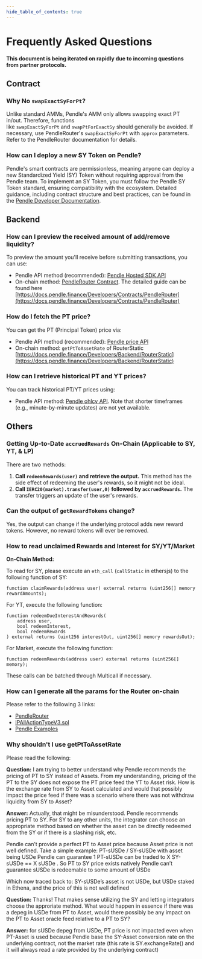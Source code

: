```yaml
---
hide_table_of_contents: true
---
```

# Frequently Asked Questions

**This document is being iterated on rapidly due to incoming questions from partner protocols.** 
## Contract

### Why No `swapExactSyForPt`?

Unlike standard AMMs, Pendle's AMM only allows swapping exact PT in/out. Therefore, functions like `swapExactSyForPt` and `swapPtForExactSy` should generally be avoided. If necessary, use PendleRouter's `swapExactSyForPt` with `approx` parameters. Refer to the PendleRouter documentation for details.

### How can I deploy a new SY Token on Pendle?
Pendle's smart contracts are permissionless, meaning anyone can deploy a new Standardized Yield (SY) Token without requiring approval from the Pendle team. To implement an SY Token, you must follow the Pendle SY Token standard, ensuring compatibility with the ecosystem. Detailed guidance, including contract structure and best practices, can be found in the [Pendle Developer Documentation](https://docs.pendle.finance/Developers/Contracts/StandardizedYield).

## Backend

### How can I preview the received amount of add/remove liquidity?

To preview the amount you'll receive before submitting transactions, you can use:

- Pendle API method (recommended): [Pendle Hosted SDK API](https://api-v2.pendle.finance/core/docs#/SDK/SdkController_addLiquidity)
- On-chain method: [PendleRouter Contract](https://github.com/pendle-finance/pendle-core-v2-public/blob/main/contracts/interfaces/IPActionAddRemoveLiqV3.sol). The detailed guide can be found here [https://docs.pendle.finance/Developers/Contracts/PendleRouter](https://docs.pendle.finance/Developers/Contracts/PendleRouter)

### How do I fetch the PT price?
You can get the PT (Principal Token) price via:
- Pendle API method (recommended): [Pendle price API](https://api-v2.pendle.finance/core/docs#/Assets/AssetsSimplifiedController_getAllAssetPricesByAddresses)
- On-chain method: `getPtToAssetRate` of RouterStatic [https://docs.pendle.finance/Developers/Backend/RouterStatic](https://docs.pendle.finance/Developers/Backend/RouterStatic)

### How can I retrieve historical PT and YT prices?
You can track historical PT/YT prices using:

- Pendle API method: [Pendle ohlcv API](https://api-v2.pendle.finance/core/docs#/Prices/PricesController_ohlcv_v4). Note that shorter timeframes (e.g., minute-by-minute updates) are not yet available.

## Others

### Getting Up-to-Date `accruedRewards` On-Chain (Applicable to SY, YT, & LP)

There are two methods:

1. **Call `redeemRewards(user)` and retrieve the output.** This method has the side effect of redeeming the user's rewards, so it might not be ideal.
2. **Call `IERC20(market).transfer(user,0)` followed by `accruedRewards`.** The transfer triggers an update of the user's rewards.

### Can the output of `getRewardTokens` change?

Yes, the output can change if the underlying protocol adds new reward tokens. However, no reward tokens will ever be removed.

### How to read unclaimed Rewards and Interest for SY/YT/Market

**On-Chain Method:**

To read for SY, please execute an `eth_call` (`callStatic` in ethersjs) to the following function of SY:

```solidity
function claimRewards(address user) external returns (uint256[] memory rewardAmounts);
```

For YT, execute the following function:

```solidity
function redeemDueInterestAndRewards(
    address user,
    bool redeemInterest,
    bool redeemRewards
) external returns (uint256 interestOut, uint256[] memory rewardsOut);
```

For Market, execute the following function:

```solidity
function redeemRewards(address user) external returns (uint256[] memory);
```

These calls can be batched through Multicall if necessary.

### How can I generate all the params for the Router on-chain
Please refer to the following 3 links:

- [PendleRouter](https://docs.pendle.finance/Developers/Contracts/PendleRouter#generating-required-parameters-on-chain)
- [IPAllActionTypeV3.sol](https://github.com/pendle-finance/pendle-core-v2-public/blob/main/contracts/interfaces/IPAllActionTypeV3.sol)
- [Pendle Examples](https://github.com/pendle-finance/pendle-examples-public)


### Why shouldn't I use getPtToAssetRate

Please read the following:

**Question:**
I am trying to better understand why Pendle recommends the pricing of PT to SY instead of Assets. From my understanding, pricing of the PT to the SY does not expose the PT price feed the YT to Asset risk. How is the exchange rate from SY to Asset calculated and would that possibly impact the price feed if there was a scenario where there was not withdraw liquidity from SY to Asset?

**Answer:**
Actually, that might be misunderstood. Pendle recommends pricing PT to SY. For SY to any other units, the integrator can choose an appropriate method based on whether the asset can be directly redeemed from the SY or if there is a slashing risk, etc.

Pendle can’t provide a perfect PT to Asset price because Asset price is not well defined. Take a simple example:
PT-sUSDe / SY-sUSDe with asset being USDe
Pendle can guarantee 1 PT-sUSDe can be traded to X SY-sUSDe == X sUSDe . So PT to SY price exists natively
Pendle can’t guarantee sUSDe is redeemable to some amount of USDe

Which now traced back to: SY-sUSDe’s asset is not USDe, but USDe staked in Ethena, and the price of this is not well defined

**Question:**
Thanks! That makes sense utilizing the SY and letting integrators choose the approriate method. What would happen in essence if there was a depeg in USDe from PT to Asset, would there possibly be any impact on the PT to Asset oracle feed relative to a PT to SY?

**Answer:**
for sUSDe depeg from USDe, PT price is not impacted even when PT-Asset is used because Pendle base the SY-Asset conversion rate on the underlying contract, not the market rate (this rate is SY.exchangeRate() and it will always read a rate provided by the underlying contract)